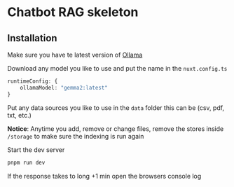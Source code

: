 # Chatbot RAG skeleton

## Installation

Make sure you have te latest version of [Ollama](https://ollama.com/)

Download any model you like to use and put the name in the `nuxt.config.ts` 
```ts
runtimeConfig: {
    ollamaModel: "gemma2:latest"
}
```

Put any data sources you like to use in the `data` folder this can be (csv, pdf, txt, etc.)

**Notice**: Anytime you add, remove or change files, remove the stores inside `/storage` to make sure the indexing is run again

Start the dev server

```bash
pnpm run dev
```

If the response takes to long +1 min open the browsers console log
